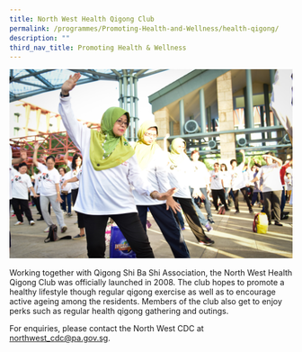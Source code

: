```yaml
---
title: North West Health Qigong Club
permalink: /programmes/Promoting-Health-and-Wellness/health-qigong/
description: ""
third_nav_title: Promoting Health & Wellness
---
```

<meta name="description" content="North West Health Qigong Club">

![](/images/Programmes/Promoting%20Health%20and%20Wellness/IMG080.jpg)

Working together with Qigong Shi Ba Shi Association, the North West Health Qigong Club was officially launched in 2008. The club hopes to promote a healthy lifestyle though regular qigong exercise as well as to encourage active ageing among the residents. Members of the club also get to enjoy perks such as regular health qigong gathering and outings.

 For enquiries, please contact the North West CDC at [northwest\_cdc@pa.gov.sg](mailto:northwest_cdc@pa.gov.sg).